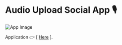 # Audio Upload Social App 🎙️

![App Image](https://repository-images.githubusercontent.com/1009080058/94523440-a360-4003-b76c-a80b6345688b)

Application 👉 [ [Here](https://whispr-front.vercel.app/) ].
